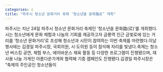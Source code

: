 ```yaml
---
categories: c
title: "파주시 청소년 문화거리 축제 ‘청소년을 문화路로’ 개최"
---
```

파주시는 지난 24일 파주시 청소년 문화거리 축제인 ‘청소년을 문화路(로)’를 개최했다.시는 청소년에게 문화 체험과 나눔의 기회를 제공하고자 금릉역 인근 금빛로에 있는 거리를 ‘청소년 문화거리’로 조성해 청소년과 시민이 참여하는 이번 축제를 마련했다.이날 행사에는 김경일 파주시장, 국회의원, 시·도의원 등이 참석해 자리를 빛냈다.축제는 청소년 버스킹 공연, 체험 부스, 에어바운스 체육 활동 등 다양한 프로그램이 진행됐으며, 재사용 나눔 가게인 아름다운가게와 협력해 기증 캠페인도 진행됐다.김경일 파주시장은 “축제의 주인공인 청소년들이